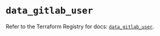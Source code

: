 # `data_gitlab_user`

Refer to the Terraform Registry for docs: [`data_gitlab_user`](https://registry.terraform.io/providers/gitlabhq/gitlab/18.3.0/docs/data-sources/user).
